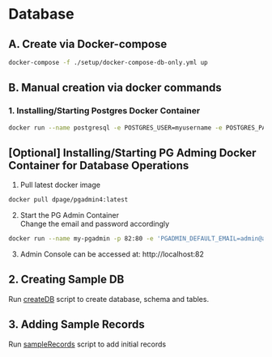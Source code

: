 # Database 

## A. Create via Docker-compose
```sh
docker-compose -f ./setup/docker-compose-db-only.yml up
```

## B. Manual creation via docker commands

### 1. Installing/Starting Postgres Docker Container

```sh
docker run --name postgresql -e POSTGRES_USER=myusername -e POSTGRES_PASSWORD=mypassword -p 5432:5432 -d postgres
```

## [Optional] Installing/Starting PG Adming Docker Container for Database Operations  

1. Pull latest docker image
```sh 
docker pull dpage/pgadmin4:latest
```

2. Start the PG Admin Container  
Change the email and password accordingly  
```sh
docker run --name my-pgadmin -p 82:80 -e 'PGADMIN_DEFAULT_EMAIL=admin@admin.com' -e 'PGADMIN_DEFAULT_PASSWORD=root' -d dpage/pgadmin4
```
3. Admin Console can be accessed at: http://localhost:82

## 2. Creating Sample DB
Run [createDB](./createDB.sql) script to create database, schema and tables.


## 3. Adding Sample Records
Run [sampleRecords](./sampleRecords.sql) script to add initial records


